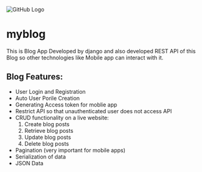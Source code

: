 ![GitHub Logo](/images/logo.png)
# myblog
This is Blog App Developed by django and also developed REST API of this Blog so other technologies like Mobile app can interact with it.

## Blog Features:
  * User Login and Registration
  * Auto User Porile Creation
  * Generating Access token for moblie app
  * Restrict API so that unauthenticated user does not access API
  * CRUD functionality on a live website:
     1. Create blog posts
     2. Retrieve blog posts
     3. Update blog posts
     4. Delete blog posts
 * Pagination (very important for mobile apps)
 * Serialization of data
 * JSON Data
